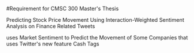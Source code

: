 #Requirement for CMSC 300 Master's Thesis

Predicting Stock Price Movement Using Interaction-Weighted Sentiment Analysis on Finance Related Tweets

uses Market Sentiment to Predict the Movement of Some Companies that uses Twitter's new feature Cash Tags

